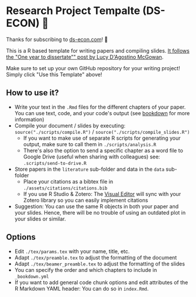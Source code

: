 # Research Project Tempalte (DS-ECON) 🔬 

Thanks for subscribing to [ds-econ.com](https://www.ds-econ.com)! 🎉

This is a R based template for writing papers and compiling slides. [It follows the "One year to dissertate"" post by Lucy D'Agostino McGowan](https://livefreeordichotomize.com/2018/09/14/one-year-to-dissertate/).

Make sure to set up your own GitHub repository for your writing project! Simply click "Use this Template" above!

## How to use it?
- Write your text in the `.Rmd` files for the different chapters of your paper. You can use text, code, and your code's output (see [bookdown](https://bookdown.org) for more information)
- Compile your document / slides by executing: `source("./scripts/compile.R")` / `source("./scripts/compile_slides.R")`
  - If you want to make use of separate R scripts for generating your output, make sure to call them in `./scripts/analysis.R`
  - There's also the option to send a specific chapter as a word file to Google Drive (useful when sharing with colleagues) see: `.scripts/send-to-drive.R`
- Store papers in the `literature` sub-folder and data in the `data` sub-folder
  - Place your citations as a bibtex file in `./assets/citations/citations.bib`
  - If you use R Studio & Zotero: The [Visual Editor](https://www.rstudio.com/blog/exploring-rstudio-visual-markdown-editor/) will sync with your Zotero library so you can easily implement citations
- Suggestion: You can use the same R objects in both your paper and your slides. Hence, there will be no trouble of using an outdated plot in your slides or similar.
  
## Options
- Edit `./tex/params.tex` with your name, title, etc.
- Adapt `./tex/preamble.tex` to adjust the formatting of the document
- Adapt `./tex/beamer_preamble.tex` to adjust the formatting of the slides
- You can specify the order and which chapters to include in `_bookdown.yml`
- If you want to add general code chunk options and edit attributes of the R Markdown YAML header: You can do so in `index.Rmd`.
